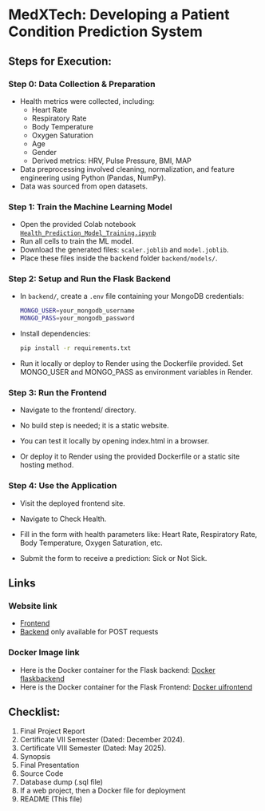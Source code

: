 # MedXTech: Developing a Patient Condition Prediction System

## Steps for Execution:
### Step 0: Data Collection & Preparation
- Health metrics were collected, including:
  - Heart Rate  
  - Respiratory Rate  
  - Body Temperature  
  - Oxygen Saturation  
  - Age  
  - Gender  
  - Derived metrics: HRV, Pulse Pressure, BMI, MAP  
- Data preprocessing involved cleaning, normalization, and feature engineering using Python (Pandas, NumPy).
- Data was sourced from open datasets.

### Step 1: Train the Machine Learning Model
- Open the provided Colab notebook [`Health_Prediction_Model_Training.ipynb`](https://colab.research.google.com/drive/1fhlwe3DACcz1pcVkSVcSFyg0GUO1utLj?usp=sharing)
- Run all cells to train the ML model.
- Download the generated files: `scaler.joblib` and `model.joblib`.
- Place these files inside the backend folder `backend/models/`.

### Step 2: Setup and Run the Flask Backend
- In `backend/`, create a `.env` file containing your MongoDB credentials:
  ```bash
  MONGO_USER=your_mongodb_username
  MONGO_PASS=your_mongodb_password
- Install dependencies:
  ```bash
  pip install -r requirements.txt
- Run it locally or deploy to Render using the Dockerfile provided. Set      MONGO_USER and MONGO_PASS as environment variables in Render.

### Step 3: Run the Frontend
- Navigate to the frontend/ directory.

- No build step is needed; it is a static website.

- You can test it locally by opening index.html in a browser.

- Or deploy it to Render using the provided Dockerfile or a static site hosting method.

### Step 4: Use the Application
- Visit the deployed frontend site.

- Navigate to Check Health.

- Fill in the form with health parameters like: Heart Rate, Respiratory Rate, Body Temperature, Oxygen Saturation, etc.

- Submit the form to receive a prediction: Sick or Not Sick.


## Links
### Website link
- [Frontend](https://ui-updated.onrender.com/)
- [Backend](https://flaskbackendgithub-updated-correct.onrender.com) only available for POST requests
### Docker Image link
- Here is the Docker container for the Flask backend: [Docker flaskbackend](https://hub.docker.com/r/someone101/flaskbackend)
- Here is the Docker container for the Flask Frontend: [Docker uifrontend](https://hub.docker.com/r/someone101/uifrontend)


## Checklist:
1. Final Project Report
2. Certificate VII Semester (Dated: December 2024).
3. Certificate VIII Semester (Dated: May 2025).
4. Synopsis
5. Final Presentation
6. Source Code
7. Database dump (.sql file)
8. If a web project, then a Docker file for deployment
9. README (This file)
